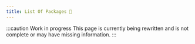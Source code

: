 ```yaml
---
title: List Of Packages 🚧
---
```


:::caution Work in progress
This page is currently being rewritten and is not complete or may have missing information.
:::